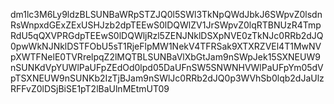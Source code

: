 dm1lc3M6Ly9ldzBLSUNBaWRpSTZJQ0l5SWl3TkNpQWdJbkJ6SWpvZ0lsdnRsWnpxdGExZExUSHJzb2dpTEEwS0lDQWlZV1JrSWpvZ0lqRTBNUzR4TmpRdU5qQXVPRGdpTEEwS0lDQWljRzl5ZENJNklDSXpNVE0zTkNJc0RRb2dJQ0pwWkNJNklDSTFObU5sT1RjeFlpMW1NekV4TFRSak9XTXRZVEl4T1MwNVpXWTFNelE0TVRrelpqZ2lMQTBLSUNBaVlXbGtJam9nSWpJek15SXNEUW9nSUNKdVpYUWlPaUFpZEdOd0lpd05DaUFnSW5SNWNHVWlPaUFpYm05dVpTSXNEUW9nSUNKb2IzTjBJam9nSWlJc0RRb2dJQ0p3WVhSb0lqb2dJaUlzRFFvZ0lDSjBiSE1pT2lBaUlnMEtmUT09

